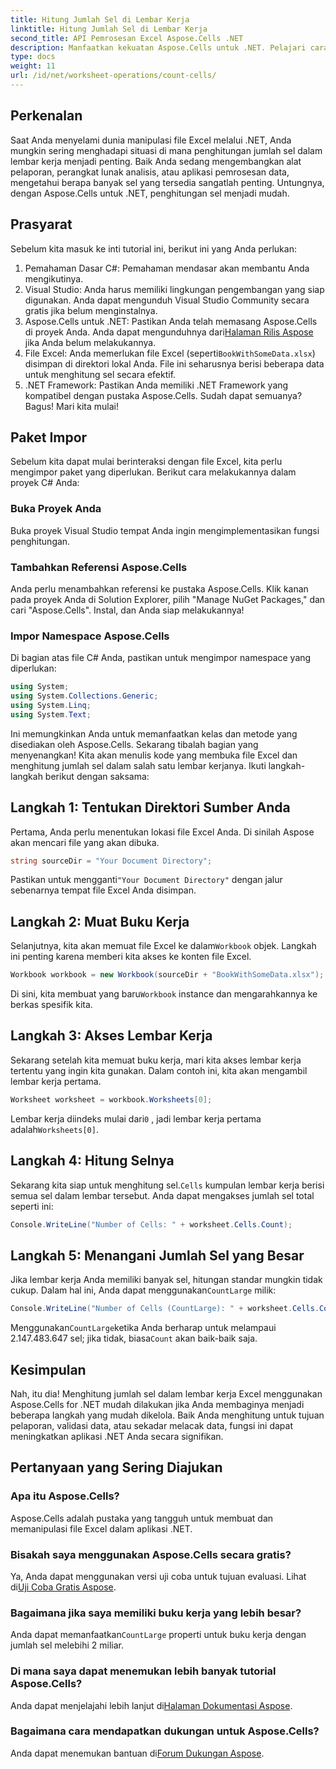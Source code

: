```yaml
---
title: Hitung Jumlah Sel di Lembar Kerja
linktitle: Hitung Jumlah Sel di Lembar Kerja
second_title: API Pemrosesan Excel Aspose.Cells .NET
description: Manfaatkan kekuatan Aspose.Cells untuk .NET. Pelajari cara menghitung sel dalam lembar kerja Excel dengan panduan langkah demi langkah ini.
type: docs
weight: 11
url: /id/net/worksheet-operations/count-cells/
---
```

## Perkenalan
Saat Anda menyelami dunia manipulasi file Excel melalui .NET, Anda mungkin sering menghadapi situasi di mana penghitungan jumlah sel dalam lembar kerja menjadi penting. Baik Anda sedang mengembangkan alat pelaporan, perangkat lunak analisis, atau aplikasi pemrosesan data, mengetahui berapa banyak sel yang tersedia sangatlah penting. Untungnya, dengan Aspose.Cells untuk .NET, penghitungan sel menjadi mudah.
## Prasyarat
Sebelum kita masuk ke inti tutorial ini, berikut ini yang Anda perlukan:
1. Pemahaman Dasar C#: Pemahaman mendasar akan membantu Anda mengikutinya.
2. Visual Studio: Anda harus memiliki lingkungan pengembangan yang siap digunakan. Anda dapat mengunduh Visual Studio Community secara gratis jika belum menginstalnya.
3.  Aspose.Cells untuk .NET: Pastikan Anda telah memasang Aspose.Cells di proyek Anda. Anda dapat mengunduhnya dari[Halaman Rilis Aspose](https://releases.aspose.com/cells/net/) jika Anda belum melakukannya.
4.  File Excel: Anda memerlukan file Excel (seperti`BookWithSomeData.xlsx`) disimpan di direktori lokal Anda. File ini seharusnya berisi beberapa data untuk menghitung sel secara efektif.
5. .NET Framework: Pastikan Anda memiliki .NET Framework yang kompatibel dengan pustaka Aspose.Cells.
Sudah dapat semuanya? Bagus! Mari kita mulai!
## Paket Impor
Sebelum kita dapat mulai berinteraksi dengan file Excel, kita perlu mengimpor paket yang diperlukan. Berikut cara melakukannya dalam proyek C# Anda:
### Buka Proyek Anda
Buka proyek Visual Studio tempat Anda ingin mengimplementasikan fungsi penghitungan. 
### Tambahkan Referensi Aspose.Cells
Anda perlu menambahkan referensi ke pustaka Aspose.Cells. Klik kanan pada proyek Anda di Solution Explorer, pilih "Manage NuGet Packages," dan cari "Aspose.Cells". Instal, dan Anda siap melakukannya!
### Impor Namespace Aspose.Cells
Di bagian atas file C# Anda, pastikan untuk mengimpor namespace yang diperlukan:
```csharp
using System;
using System.Collections.Generic;
using System.Linq;
using System.Text;
```
Ini memungkinkan Anda untuk memanfaatkan kelas dan metode yang disediakan oleh Aspose.Cells.
Sekarang tibalah bagian yang menyenangkan! Kita akan menulis kode yang membuka file Excel dan menghitung jumlah sel dalam salah satu lembar kerjanya. Ikuti langkah-langkah berikut dengan saksama:
## Langkah 1: Tentukan Direktori Sumber Anda
Pertama, Anda perlu menentukan lokasi file Excel Anda. Di sinilah Aspose akan mencari file yang akan dibuka.
```csharp
string sourceDir = "Your Document Directory";
```
 Pastikan untuk mengganti`"Your Document Directory"` dengan jalur sebenarnya tempat file Excel Anda disimpan.
## Langkah 2: Muat Buku Kerja
 Selanjutnya, kita akan memuat file Excel ke dalam`Workbook` objek. Langkah ini penting karena memberi kita akses ke konten file Excel.
```csharp
Workbook workbook = new Workbook(sourceDir + "BookWithSomeData.xlsx");
```
 Di sini, kita membuat yang baru`Workbook` instance dan mengarahkannya ke berkas spesifik kita.
## Langkah 3: Akses Lembar Kerja
Sekarang setelah kita memuat buku kerja, mari kita akses lembar kerja tertentu yang ingin kita gunakan. Dalam contoh ini, kita akan mengambil lembar kerja pertama.
```csharp
Worksheet worksheet = workbook.Worksheets[0];
```
 Lembar kerja diindeks mulai dari`0` , jadi lembar kerja pertama adalah`Worksheets[0]`.
## Langkah 4: Hitung Selnya
 Sekarang kita siap untuk menghitung sel.`Cells` kumpulan lembar kerja berisi semua sel dalam lembar tersebut. Anda dapat mengakses jumlah sel total seperti ini:
```csharp
Console.WriteLine("Number of Cells: " + worksheet.Cells.Count);
```
## Langkah 5: Menangani Jumlah Sel yang Besar
 Jika lembar kerja Anda memiliki banyak sel, hitungan standar mungkin tidak cukup. Dalam hal ini, Anda dapat menggunakan`CountLarge` milik:
```csharp
Console.WriteLine("Number of Cells (CountLarge): " + worksheet.Cells.CountLarge);
```
 Menggunakan`CountLarge`ketika Anda berharap untuk melampaui 2.147.483.647 sel; jika tidak, biasa`Count` akan baik-baik saja.
## Kesimpulan
Nah, itu dia! Menghitung jumlah sel dalam lembar kerja Excel menggunakan Aspose.Cells for .NET mudah dilakukan jika Anda membaginya menjadi beberapa langkah yang mudah dikelola. Baik Anda menghitung untuk tujuan pelaporan, validasi data, atau sekadar melacak data, fungsi ini dapat meningkatkan aplikasi .NET Anda secara signifikan.
## Pertanyaan yang Sering Diajukan
### Apa itu Aspose.Cells?
Aspose.Cells adalah pustaka yang tangguh untuk membuat dan memanipulasi file Excel dalam aplikasi .NET.
### Bisakah saya menggunakan Aspose.Cells secara gratis?
 Ya, Anda dapat menggunakan versi uji coba untuk tujuan evaluasi. Lihat di[Uji Coba Gratis Aspose](https://releases.aspose.com/).
### Bagaimana jika saya memiliki buku kerja yang lebih besar?
 Anda dapat memanfaatkan`CountLarge` properti untuk buku kerja dengan jumlah sel melebihi 2 miliar.
### Di mana saya dapat menemukan lebih banyak tutorial Aspose.Cells?
 Anda dapat menjelajahi lebih lanjut di[Halaman Dokumentasi Aspose](https://reference.aspose.com/cells/net/).
### Bagaimana cara mendapatkan dukungan untuk Aspose.Cells?
 Anda dapat menemukan bantuan di[Forum Dukungan Aspose](https://forum.aspose.com/c/cells/9).
